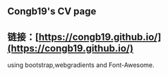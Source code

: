 ## Congb19's CV page

链接：[https://congb19.github.io/](https://congb19.github.io/)
----
using bootstrap,webgradients and Font-Awesome.